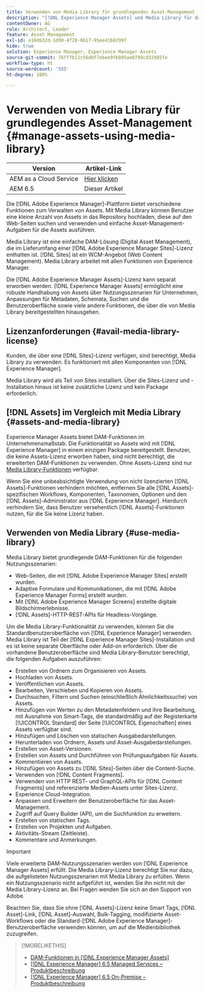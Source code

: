 ```yaml
---
title: Verwenden von Media Library für grundlegendes Asset-Management
description: "[!DNL Experience Manager Assets] und Media Library für das Asset-Management."
contentOwner: AG
role: Architect, Leader
feature: Asset Management
exl-id: e10d632d-1d90-4f28-8617-95ee41602997
hide: true
solution: Experience Manager, Experience Manager Assets
source-git-commit: 76fffb11c56dbf7ebee9f6805ae0799cd32985fe
workflow-type: ht
source-wordcount: '555'
ht-degree: 100%

---
```



# Verwenden von Media Library für grundlegendes Asset-Management {#manage-assets-using-media-library}

| Version | Artikel-Link |
| -------- | ---------------------------- |
| AEM as a Cloud Service | [Hier klicken](https://experienceleague.adobe.com/docs/experience-manager-cloud-service/content/assets/admin/medialibrary.html?lang=de) |
| AEM 6.5 | Dieser Artikel |

Die [!DNL Adobe Experience Manager]-Plattform bietet verschiedene Funktionen zum Verwalten von Assets. Mit Media Library können Benutzer eine kleine Anzahl von Assets in das Repository hochladen, diese auf den Web-Seiten suchen und verwenden und einfache Asset-Management-Aufgaben für die Assets ausführen.

Media Library ist eine einfache DAM-Lösung (Digital Asset Management), die im Lieferumfang einer [!DNL Adobe Experience Manager Sites]-Lizenz enthalten ist. [!DNL Sites] ist ein WCM-Angebot (Web Content Management). Media Library arbeitet mit allen Funktionen von Experience Manager.

Die [!DNL Adobe Experience Manager Assets]-Lizenz kann separat erworben werden. [!DNL Experience Manager Assets] ermöglicht eine robuste Handhabung von Assets über Nutzungsszenarien für Unternehmen, Anpassungen für Metadaten, Schemata, Suchen und die Benutzeroberfläche sowie viele andere Funktionen, die über die von Media Library bereitgestellten hinausgehen.

## Lizenzanforderungen {#avail-media-library-license}

Kunden, die über eine [!DNL Sites]-Lizenz verfügen, sind berechtigt, Media Library zu verwenden. Es funktioniert mit allen Komponenten von [!DNL Experience Manager].

Media Library wird als Teil von Sites installiert. Über die Sites-Lizenz und -Installation hinaus ist keine zusätzliche Lizenz und kein Package erforderlich.

## [!DNL Assets] im Vergleich mit Media Library {#assets-and-media-library}

Experience Manager Assets bietet DAM-Funktionen im Unternehmensmaßstab. Die Funktionalität vo Assets wird mit [!DNL Experience Manager] in einem einzigen Package bereitgestellt. Benutzer, die keine Assets-Lizenz erworben haben, sind nicht berechtigt, die erweiterten DAM-Funktionen zu verwenden. Ohne Assets-Lizenz sind nur [Media Library-Funktionen](#use-media-library) verfügbar.

Wenn Sie eine unbeabsichtigte Verwendung von nicht lizenzierten [!DNL Assets]-Funktionen verhindern möchten, entfernen Sie alle [!DNL Assets]-spezifischen Workflows, Komponenten, Taxonomien, Optionen und den [!DNL Assets]-Administrator aus [!DNL Experience Manager]. Hierdurch verhindern Sie, dass Benutzer versehentlich [!DNL Assets]-Funktionen nutzen, für die Sie keine Lizenz haben.

## Verwenden von Media Library {#use-media-library}

Media Library bietet grundlegende DAM-Funktionen für die folgenden Nutzungsszenarien:

* Web-Seiten, die mit [!DNL Adobe Experience Manager Sites] erstellt wurden.
* Adaptive Formulare und Kommunikationen, die mit [!DNL Adobe Experience Manager Forms] erstellt wurden.
* Mit [!DNL Adobe Experience Manager Screens] erstellte digitale Bildschirmerlebnisse.
* [!DNL Assets]-HTTP-REST-APIs für Headless-Vorgänge.

<!--
 TBD: Remove this after confirmation. May need to merge this list with the list provided by PMs.
* Static renditions

-->

Um die Media Library-Funktionalität zu verwenden, können Sie die Standardbenutzeroberfläche von [!DNL Experience Manager] verwenden. Media Library ist Teil der [!DNL Experience Manager Sites]-Installation und es ist keine separate Oberfläche oder Add-on erforderlich. Über die vorhandene Benutzeroberfläche sind Media Library-Benutzer berechtigt, die folgenden Aufgaben auszuführen:

* Erstellen von Ordnern zum Organisieren von Assets.
* Hochladen von Assets.
* Veröffentlichen von Assets.
* Bearbeiten, Verschieben und Kopieren von Assets.
* Durchsuchen, Filtern und Suchen (einschließlich Ähnlichkeitssuche) von Assets.
* Hinzufügen von Werten zu den Metadatenfeldern und ihre Bearbeitung, mit Ausnahme von Smart-Tags, die standardmäßig auf der Registerkarte [!UICONTROL Standard] der Seite [!UICONTROL Eigenschaften] eines Assets verfügbar sind.
* Hinzufügen und Löschen von statischen Ausgabedarstellungen.
* Herunterladen von Ordnern, Assets und Asset-Ausgabedarstellungen.
* Erstellen von Asset-Versionen.
* Erstellen von Assets und Durchführen von Prüfungsaufgaben für Assets.
* Kommentieren von Assets.
* Hinzufügen von Assets zu [!DNL Sites]-Seiten über die Content-Suche.
* Verwenden von [!DNL Content Fragments].
* Verwenden von HTTP REST- und GraphQL-APIs für [!DNL Content Fragments] und referenzierte Medien-Assets unter Sites-Lizenz.
* Experience Cloud-Integration.
* Anpassen und Erweitern der Benutzeroberfläche für das Asset-Management.
* Zugriff auf Query Builder (API), um die Suchfunktion zu erweitern.
* Erstellen von statischen Tags.
* Erstellen von Projekten und Aufgaben.
* Aktivitäts-Stream (Zeitleiste).
* Kommentare und Anmerkungen.

<!-- TBD: Define exactly which basic Assets workflow are available for use with Media Library?

As per PM, we must avoid stating such a list, as we do not have a list that makes sense in Cloud Service.
-->

>[!IMPORTANT]
>
>Viele erweiterte DAM-Nutzungsszenarien werden von [!DNL Experience Manager Assets] erfüllt. Die Media Library-Lizenz berechtigt Sie nur dazu, die aufgelisteten Nutzungsszenarien mit Media Library zu erfüllen. Wenn ein Nutzungsszenario nicht aufgeführt ist, wenden Sie ihn nicht mit der Media Library-Lizenz an. Bei Fragen wenden Sie sich an den Support von Adobe.

Beachten Sie, dass Sie ohne [!DNL Assets]-Lizenz keine Smart Tags, [!DNL Asset]-Link, [!DNL Asset]-Auswahl, Bulk-Tagging, modifizierte Asset-Workflows oder die Standard-[!DNL Adobe Experience Manager]-Benutzeroberfläche verwenden können, um auf die Medienbibliothek zuzugreifen.

<!-- TBD: Add a CTA - how to contact Adobe for queries. -->

>[!MORELIKETHIS]
>
>* [DAM-Funktionen in  [!DNL Experience Manager Assets]](https://experienceleague.adobe.com/docs/experience-manager-65/assets/home.html?lang=de)
>* [[!DNL Experience Manager] 6.5 Managed Services – Produktbeschreibung](https://helpx.adobe.com/de/legal/product-descriptions/adobe-experience-manager-managed-services.html)
>* [[!DNL Experience Manager] 6.5 On-Premise – Produktbeschreibung](https://helpx.adobe.com/de/legal/product-descriptions/adobe-experience-manager-on-premise.html)

